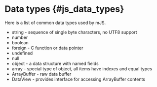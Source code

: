 # Data types {#js_data_types}

Here is a list of common data types used by mJS.
- string - sequence of single byte characters, no UTF8 support
- number
- boolean
- foreign - C function or data pointer
- undefined
- null
- object - a data structure with named fields
- array - special type of object, all items have indexes and equal types
- ArrayBuffer - raw data buffer
- DataView - provides interface for accessing ArrayBuffer contents

